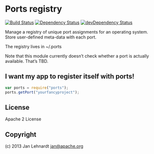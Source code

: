 # Ports registry
[![Build Status](https://travis-ci.org/hoodiehq/node-ports.svg)](https://travis-ci.org/hoodiehq/node-ports)
[![Dependency Status](https://david-dm.org/hoodiehq/node-ports.svg)](https://david-dm.org/hoodiehq/node-ports)
[![devDependency Status](https://david-dm.org/hoodiehq/node-ports/dev-status.svg)](https://david-dm.org/hoodiehq/node-ports#info=devDependencies)

Manage a registry of unique port assignments for
an operating system. Store user-defined meta-data
with each port.

The registry lives in ~/.ports

Note that this module currently doesn’t check whether
a port is actually available. That’s TBD.


## I want my app to register itself with ports!
```js
var ports = require("ports");
ports.getPort("yourfancyproject");
```

## License

Apache 2 License


## Copyright

(c) 2013 Jan Lehnardt <jan@apache.org>
